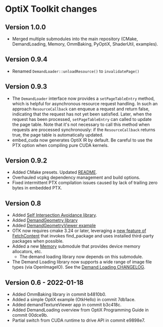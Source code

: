 # OptiX Toolkit changes

## Version 1.0.0
* Merged multiple submodules into the main repository (CMake, DemandLoading, Memory, OmmBaking, PyOptiX, ShaderUtil, examples).

## Version 0.9.4
* Renamed `DemandLoader::unloadResource()` to `invalidatePage()`

## Version 0.9.3
* The `DemandLoader` interface now provides a `setPageTableEntry` method, which is helpful for
  asynchronous resource request handling.  In such an approach `ResourceCallback` can enqueue a
  request and return false, indicating that the request has not yet been satisfied.  Later, when the
  request has been processed, `setPageTableEntry` can called to update the page table.  Note that
  it's not necessary to call this method when requests are processed synchronously: if the
  `ResourceCallback` returns true, the page table is automatically updated.
* embed_cuda now generates OptiX IR by default.  Be careful to use the PTX option when compiling pure CUDA kernels.

## Version 0.9.2
* Added CMake presets.  Updated [README](README.md).
* Overhauled vcpkg dependency management and build options.
* Fixed intermittent PTX compilation issues caused by lack of trailing zero bytes in embedded PTX.

## Version 0.8

* Added [Self Intersection Avoidance library](ShaderUtil/README.md).
* Added [DemandGeometry library](DemandLoading/DemandGeometry/README.md)
* Added [DemandGeometryViewer example](examples/DemandLoading/DemandGeometryViewer)
* OTK now requires cmake 3.24 or later, leveraging a [new feature of FetchContent](https://cmake.org/cmake/help/latest/guide/using-dependencies/index.html#fetchcontent-and-find-package-integration) that invokes find_package and uses installed third-party packages when possible. 
* Added a new [Memory](Memory/README) submodule that provides device memory allocators, etc.
  * The demand loading library now depends on this submodule.
* The Demand Loading library now supports a wide range of image file types (via OpenImageIO).  See 
the [Demand Loading CHANGELOG](DemandLoading/CHANGELOG.md).

## Version 0.6 - 2022-01-18

* Added OmmBaking library in commit b4810b0.
* Added a simple OptiX example (OtkHello) in commit 7db1ace.
* Added demandTextureViewer app in commit b3c418c.
* Added DemandLoading overview from OptiX Programming Guide in commit 00dce9b.
* Partial switch from CUDA runtime to drive API in commit e9898e7.

